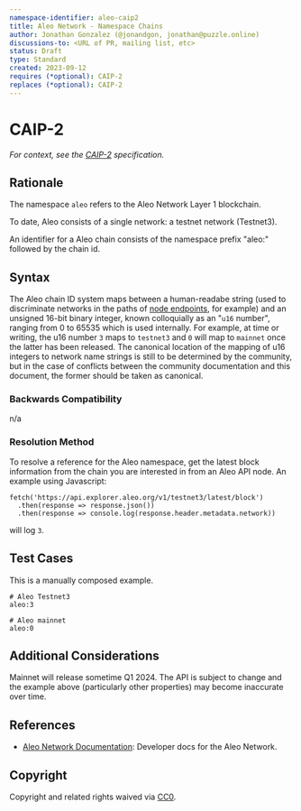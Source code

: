```yaml
---
namespace-identifier: aleo-caip2
title: Aleo Network - Namespace Chains
author: Jonathan Gonzalez (@jonandgon, jonathan@puzzle.online)
discussions-to: <URL of PR, mailing list, etc>
status: Draft
type: Standard
created: 2023-09-12
requires (*optional): CAIP-2
replaces (*optional): CAIP-2
---
```


<!--You can leave these HTML comments in your merged CAIP and delete the 
 visible duplicate text guides, they will not appear and may be helpful to 
 refer to if you edit it again. This is the suggested template for new CAIPs.
 Note that an CAIP number will be assigned by an editor. When opening a pull
 request to submit your EIP, please use an abbreviated title in the 
 filename, `caipX.md`, all lowercase, no `-` between the CAIP and its 
 number.-->

# CAIP-2

*For context, see the [CAIP-2][] specification.*

## Rationale

The namespace `aleo` refers to the Aleo Network Layer 1 blockchain.

To date, Aleo consists of a single network: a testnet network (Testnet3).

An identifier for a Aleo chain consists of the namespace prefix "aleo:" followed by the chain id.

## Syntax

The Aleo chain ID system maps between a human-readabe string (used to discriminate networks in the paths of [node endpoints][], for example) and an unsigned 16-bit binary integer, known colloquially as an "`u16` number", ranging from 0 to 65535 which is used internally.
For example, at time or writing, the u16 number `3` maps to `testnet3` and `0` will map to `mainnet` once the latter has been released. 
The canonical location of the mapping of u16 integers to network name strings is still to be determined by the community, but in the case of conflicts between the community documentation and this document, the former should be taken as canonical. 

### Backwards Compatibility

n/a

### Resolution Method

To resolve a reference for the Aleo namespace, get the latest block information from the chain you are interested in from an Aleo API node. An example using Javascript:

```env
fetch('https://api.explorer.aleo.org/v1/testnet3/latest/block')
  .then(response => response.json())
  .then(response => console.log(response.header.metadata.network))
```

will log `3`.

## Test Cases

This is a manually composed example.

```env
# Aleo Testnet3
aleo:3

# Aleo mainnet
aleo:0
```

## Additional Considerations

Mainnet will release sometime Q1 2024. 
The API is subject to change and the example above (particularly other properties) may become inaccurate over time.

## References
<!--Links to external resources that help understanding the CAIP better. This can e.g. be links to existing implementations.-->
- [Aleo Network Documentation][]: Developer docs for the Aleo Network.

[Aleo Network Documentation]: https://developer.aleo.org
[node endpoints]: https://developer.aleo.org/testnet/getting_started/overview/#query-the-network
[CAIP-2]: https://chainAgnostic.org/CAIPS/caip-2

## Copyright

Copyright and related rights waived via [CC0](https://creativecommons.org/publicdomain/zero/1.0/).
